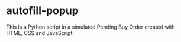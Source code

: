 # autofill-popup
This is a Python script in a simulated Pending Buy Order created with HTML, CSS and JavaScript
